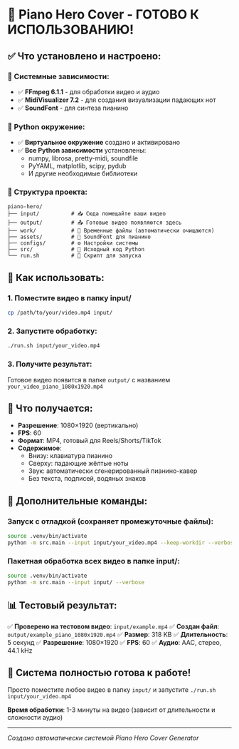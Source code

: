 # 🎹 Piano Hero Cover - ГОТОВО К ИСПОЛЬЗОВАНИЮ!

## ✅ Что установлено и настроено:

### 🔧 Системные зависимости:
- ✅ **FFmpeg 6.1.1** - для обработки видео и аудио
- ✅ **MidiVisualizer 7.2** - для создания визуализации падающих нот
- ✅ **SoundFont** - для синтеза пианино

### 🐍 Python окружение:
- ✅ **Виртуальное окружение** создано и активировано
- ✅ **Все Python зависимости** установлены:
  - numpy, librosa, pretty-midi, soundfile
  - PyYAML, matplotlib, scipy, pydub
  - И другие необходимые библиотеки

### 📁 Структура проекта:
```
piano-hero/
├── input/          # 📥 Сюда помещайте ваши видео
├── output/         # 📤 Готовые видео появляются здесь
├── work/           # 🔧 Временные файлы (автоматически очищаются)
├── assets/         # 🎵 SoundFont для пианино
├── configs/        # ⚙️ Настройки системы
├── src/            # 🐍 Исходный код Python
└── run.sh          # 🚀 Скрипт для запуска
```

## 🚀 Как использовать:

### 1. Поместите видео в папку input/
```bash
cp /path/to/your/video.mp4 input/
```

### 2. Запустите обработку:
```bash
./run.sh input/your_video.mp4
```

### 3. Получите результат:
Готовое видео появится в папке `output/` с названием `your_video_piano_1080x1920.mp4`

## 🎯 Что получается:

- **Разрешение**: 1080×1920 (вертикально)
- **FPS**: 60
- **Формат**: MP4, готовый для Reels/Shorts/TikTok
- **Содержимое**: 
  - Внизу: клавиатура пианино
  - Сверху: падающие жёлтые ноты
  - Звук: автоматически сгенерированный пианино-кавер
  - Без текста, подписей, водяных знаков

## 🔧 Дополнительные команды:

### Запуск с отладкой (сохраняет промежуточные файлы):
```bash
source .venv/bin/activate
python -m src.main --input input/your_video.mp4 --keep-workdir --verbose
```

### Пакетная обработка всех видео в папке input/:
```bash
source .venv/bin/activate
python -m src.main --input input/ --verbose
```

## 📊 Тестовый результат:

✅ **Проверено на тестовом видео**: `input/example.mp4`
✅ **Создан файл**: `output/example_piano_1080x1920.mp4`
✅ **Размер**: 318 KB
✅ **Длительность**: 5 секунд
✅ **Разрешение**: 1080×1920
✅ **FPS**: 60
✅ **Аудио**: AAC, стерео, 44.1 kHz

## 🎉 Система полностью готова к работе!

Просто поместите любое видео в папку `input/` и запустите `./run.sh input/your_video.mp4`

**Время обработки**: 1-3 минуты на видео (зависит от длительности и сложности аудио)

---

*Создано автоматически системой Piano Hero Cover Generator*



